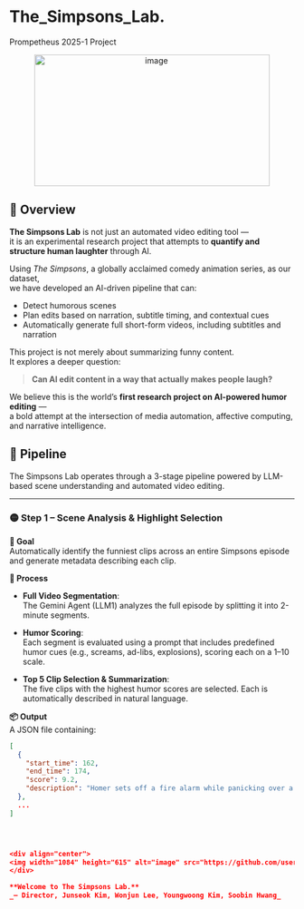 # The_Simpsons_Lab.
Prompetheus 2025-1 Project

<div align="center">
<img width="416" height="232" alt="image" src="https://github.com/user-attachments/assets/1a8749c8-c3af-4c05-965f-68fe82dc9a8d" />
</div>

## 📘 Overview

**The Simpsons Lab** is not just an automated video editing tool —  
it is an experimental research project that attempts to **quantify and structure human laughter** through AI.

Using *The Simpsons*, a globally acclaimed comedy animation series, as our dataset,  
we have developed an AI-driven pipeline that can:

- Detect humorous scenes  
- Plan edits based on narration, subtitle timing, and contextual cues  
- Automatically generate full short-form videos, including subtitles and narration

This project is not merely about summarizing funny content.  
It explores a deeper question:

> **Can AI edit content in a way that actually makes people laugh?**

We believe this is the world’s **first research project on AI-powered humor editing** —  
a bold attempt at the intersection of media automation, affective computing, and narrative intelligence.



## 🚀 Pipeline

The Simpsons Lab operates through a 3-stage pipeline powered by LLM-based scene understanding and automated video editing.

---

### 🟡 Step 1 – Scene Analysis & Highlight Selection

**🎯 Goal**  
Automatically identify the funniest clips across an entire Simpsons episode and generate metadata describing each clip.

**🧠 Process**

- **Full Video Segmentation**:  
  The Gemini Agent (LLM1) analyzes the full episode by splitting it into 2-minute segments.

- **Humor Scoring**:  
  Each segment is evaluated using a prompt that includes predefined humor cues (e.g., screams, ad-libs, explosions), scoring each on a 1–10 scale.

- **Top 5 Clip Selection & Summarization**:  
  The five clips with the highest humor scores are selected. Each is automatically described in natural language.

**📦 Output**  
A JSON file containing:
```json
[
  {
    "start_time": 162,
    "end_time": 174,
    "score": 9.2,
    "description": "Homer sets off a fire alarm while panicking over a donut."
  },
  ...
]




<div align="center">
<img width="1084" height="615" alt="image" src="https://github.com/user-attachments/assets/72dd91a6-9c3e-4579-81f4-22b0bc279179" />
</div>

**Welcome to The Simpsons Lab.**
_— Director, Junseok Kim, Wonjun Lee, Youngwoong Kim, Soobin Hwang_

